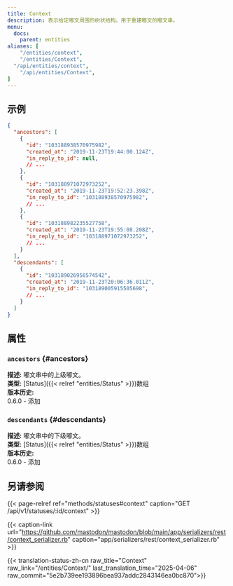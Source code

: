 ```yaml
---
title: Context
description: 表示给定嘟文周围的树状结构。用于重建嘟文的嘟文串。
menu:
  docs:
    parent: entities
aliases: [
	"/entities/context",
	"/entities/Context",
  "/api/entities/context",
	"/api/entities/Context",
]
---
```


## 示例

```json
{
  "ancestors": [
    {
      "id": "103188938570975982",
      "created_at": "2019-11-23T19:44:00.124Z",
      "in_reply_to_id": null,
      // ...
    },
    {
      "id": "103188971072973252",
      "created_at": "2019-11-23T19:52:23.398Z",
      "in_reply_to_id": "103188938570975982",
      // ...
    },
    {
      "id": "103188982235527758",
      "created_at": "2019-11-23T19:55:08.208Z",
      "in_reply_to_id": "103188971072973252",
      // ...
    }
  ],
  "descendants": [
    {
      "id": "103189026958574542",
      "created_at": "2019-11-23T20:06:36.011Z",
      "in_reply_to_id": "103189005915505698",
      // ...
    }
  ]
}
```

## 属性

### `ancestors` {#ancestors}

**描述:** 嘟文串中的上级嘟文。\
**类型:** [Status]({{< relref "entities/Status" >}})数组\
**版本历史:**\
0.6.0 - 添加

### `descendants` {#descendants}

**描述:** 嘟文串中的下级嘟文。\
**类型:** [Status]({{< relref "entities/Status" >}})数组\
**版本历史:**\
0.6.0 - 添加

## 另请参阅

{{< page-relref ref="methods/statuses#context" caption="GET /api/v1/statuses/:id/context" >}}

{{< caption-link url="https://github.com/mastodon/mastodon/blob/main/app/serializers/rest/context_serializer.rb" caption="app/serializers/rest/context_serializer.rb" >}}

{{< translation-status-zh-cn raw_title="Context" raw_link="/entities/Context/" last_translation_time="2025-04-06" raw_commit="5e2b739ee193896bea937addc2843146ea0bc870">}}

